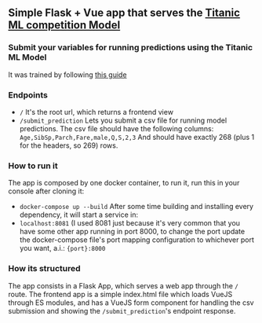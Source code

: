 ## Simple Flask + Vue app that serves the [Titanic ML competition Model](https://risx3.github.io/titanic-analysis/)
### Submit your variables for running predictions using the Titanic ML Model

It was trained by following [this guide](https://risx3.github.io/titanic-analysis/)

### Endpoints
- `/`
It's the root url, which returns a frontend view
- `/submit_prediction`
Lets you submit a csv file for running model predictions.
The csv file should have the following columns:
`Age,SibSp,Parch,Fare,male,Q,S,2,3`
And should have exactly 268 (plus 1 for the headers, so 269) rows.

### How to run it
The app is composed by one docker container, to run it, run this in your console after cloning it:
- `docker-compose up --build`
After some time building and installing every dependency, it will start a service in:
- `localhost:8081`
(I used 8081 just because it's very common that you have some other app running in port 8000, to change the port update the docker-compose file's port mapping configuration to whichever port you want, a.i.: `{port}:8000`  

### How its structured
The app consists in a Flask App, which serves a web app through the `/` route.
The frontend app is a simple index.html file which loads VueJS through ES modules, and has a VueJS form component for handling the csv submission and showing the `/submit_prediction`'s endpoint response.

